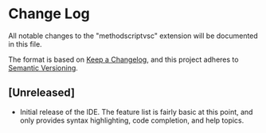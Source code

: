 # Change Log
All notable changes to the "methodscriptvsc" extension will be documented in this file.

The format is based on [Keep a Changelog](https://keepachangelog.com/en/1.0.0/),
and this project adheres to [Semantic Versioning](https://semver.org/spec/v2.0.0.html).

## [Unreleased]
- Initial release of the IDE. The feature list is fairly basic at this point, and only provides syntax highlighting, code completion, and help
topics.